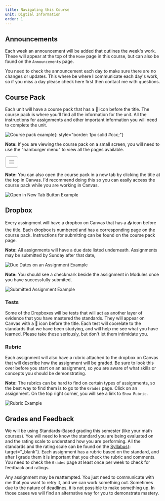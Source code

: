 ```yaml
---
title: Navigating this Course
unit: Digtial Information
order: 1
---
```


## Announcements

Each week an announcement will be added that outlines the week's work. These will appear at the top of the `Home` page in this course, but can also be found on the `Announcements` page.

You need to check the announcement each day to make sure there are no changes or updates. This where be where I communicate each day's work, so if you miss a day please check here first then contact me with questions.

## Course Pack

Each unit will have a course pack that has a 🧭 icon before the title. The course pack is where you'll find all the information for the unit. All the instructions for assignments and other important information you will need to complete the unit.

![Course pack example](../images/course_pack.png){: style="border: 1px solid #ccc;"}

**Note:** If you are viewing the course pack on a small screen, you will need to use the "hamburger menu" to view all the pages available.

<div style="border: 1px solid #aaa; border-radius: 5px; display: inline-block; padding: 5px 8px;">
<svg xmlns="http://www.w3.org/2000/svg" fill="none" viewBox="0 0 24 24" stroke="currentColor" width="24" height="24">
  <path strokeLinecap="round" strokeLinejoin="round" strokeWidth=2 d="M4 6h16M4 12h16M4 18h16" />
</svg>
</div>

**Note:** You can also open the course pack in a new tab by clicking the title at the top in Canvas. I'd recommend doing this so you can easily access the course pack while you are working in Canvas.

![Open in New Tab Button Example](../images/open_in_tab.png)

## Dropbox

Every assingment will have a dropbox on Canvas that has a 📥 icon before the title. Each dropbox is numbered and has a corresponding page on the course pack. Instructions for submitting can be found on the course pack page.

**Note:** All assignments will have a due date listed underneath. Assignments may be submitted by Sunday after that date,

![Due Dates on an Assignment Example](../images/due_dates.png)

**Note:** You should see a checkmark beside the assignment in Modules once you have successfully submited.

![Submitted Assignment Example](../images/submitted_assignment.png)

### Tests

Some of the Dropboxes will be tests that will act as another layer of evidence that you have mastered the standards. They will appear on Canvas with a 🧪 icon before the title. Each test will coorelate to the standards that we have been studying, and will help me see what you have learned. Please take these seriously, but don't let them intimidate you.

### Rubric

Each assignment will also have a rubric attached to the dropbox on Canvas that will describe how the assignment will be graded. Be sure to look this over before you start on an assignment, so you are aware of what skills or concepts you should be demonstrating.

**Note:** The rubrics can be hard to find on certain types of assignments, so the best way to find them is to go to the `Grades` page. Click on an assignment. On the top right corner, you will see a link to `Show Rubric`.

![Rubric Example](../images/rubric.png)

## Grades and Feedback

We will be using Standards-Based grading this semester (like your math courses). You will need to know the standard you are being evaluated on and the rating scale to understand how you are performing. All the standards and the rating scale can be found on the [Syllabus](/syllabus){: target="\_blank"}. Each assignment has a rubric based on the standard, and after I grade them it is important that you check the rubric and comments. You need to check the `Grades` page at least once per week to check for feedback and ratings.

Any assignment may be reattempted. You just need to communicate with me that you want to retry it, and we can work something out. Sometimes due to the nature of deadlines, it is not possible to make something up. In those cases we will find an alternative way for you to demonstrate mastery.
